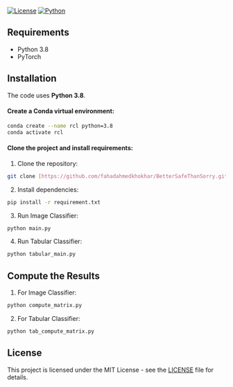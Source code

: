 
[![License](https://img.shields.io/badge/license-MIT-blue.svg)](LICENSE)
[![Python](https://img.shields.io/badge/python-3.8%20-blue.svg)]()

## Requirements

- Python 3.8
- PyTorch

## Installation

The code uses **Python 3.8**.

#### Create a Conda virtual environment:

```bash
conda create --name rcl python=3.8
conda activate rcl
```

#### Clone the project and install requirements:

1. Clone the repository:

```bash
git clone [https://github.com/fahadahmedkhokhar/BetterSafeThanSorry.git]
```
2. Install dependencies:
```bash
pip install -r requirement.txt
```
3. Run Image Classifier:
```bash
python main.py 
```
4. Run Tabular Classifier:
```bash
python tabular_main.py
```
## Compute the Results
1. For Image Classifier:
```bash
python compute_matrix.py
```
2. For Tabular Classifier:
```bash
python tab_compute_matrix.py
```

## License

This project is licensed under the MIT License - see the [LICENSE](LICENSE.md) file for details.

